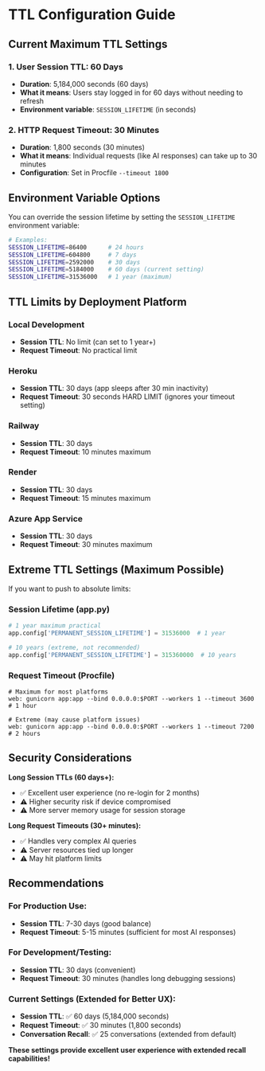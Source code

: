 # TTL Configuration Guide

## Current Maximum TTL Settings

### 1. User Session TTL: 60 Days
- **Duration**: 5,184,000 seconds (60 days)
- **What it means**: Users stay logged in for 60 days without needing to refresh
- **Environment variable**: `SESSION_LIFETIME` (in seconds)

### 2. HTTP Request Timeout: 30 Minutes  
- **Duration**: 1,800 seconds (30 minutes)
- **What it means**: Individual requests (like AI responses) can take up to 30 minutes
- **Configuration**: Set in Procfile `--timeout 1800`

## Environment Variable Options

You can override the session lifetime by setting the `SESSION_LIFETIME` environment variable:

```bash
# Examples:
SESSION_LIFETIME=86400      # 24 hours
SESSION_LIFETIME=604800     # 7 days  
SESSION_LIFETIME=2592000    # 30 days
SESSION_LIFETIME=5184000    # 60 days (current setting)
SESSION_LIFETIME=31536000   # 1 year (maximum)
```

## TTL Limits by Deployment Platform

### Local Development
- **Session TTL**: No limit (can set to 1 year+)
- **Request Timeout**: No practical limit

### Heroku  
- **Session TTL**: 30 days (app sleeps after 30 min inactivity)
- **Request Timeout**: 30 seconds HARD LIMIT (ignores your timeout setting)

### Railway
- **Session TTL**: 30 days
- **Request Timeout**: 10 minutes maximum

### Render
- **Session TTL**: 30 days  
- **Request Timeout**: 15 minutes maximum

### Azure App Service
- **Session TTL**: 30 days
- **Request Timeout**: 30 minutes maximum

## Extreme TTL Settings (Maximum Possible)

If you want to push to absolute limits:

### Session Lifetime (app.py)
```python
# 1 year maximum practical
app.config['PERMANENT_SESSION_LIFETIME'] = 31536000  # 1 year

# 10 years (extreme, not recommended)
app.config['PERMANENT_SESSION_LIFETIME'] = 315360000  # 10 years
```

### Request Timeout (Procfile)
```
# Maximum for most platforms
web: gunicorn app:app --bind 0.0.0.0:$PORT --workers 1 --timeout 3600  # 1 hour

# Extreme (may cause platform issues)
web: gunicorn app:app --bind 0.0.0.0:$PORT --workers 1 --timeout 7200  # 2 hours
```

## Security Considerations

**Long Session TTLs (60 days+):**
- ✅ Excellent user experience (no re-login for 2 months)
- ⚠️ Higher security risk if device compromised
- ⚠️ More server memory usage for session storage

**Long Request Timeouts (30+ minutes):**
- ✅ Handles very complex AI queries
- ⚠️ Server resources tied up longer
- ⚠️ May hit platform limits

## Recommendations

### For Production Use:
- **Session TTL**: 7-30 days (good balance)
- **Request Timeout**: 5-15 minutes (sufficient for most AI responses)

### For Development/Testing:
- **Session TTL**: 30 days (convenient)
- **Request Timeout**: 30 minutes (handles long debugging sessions)

### Current Settings (Extended for Better UX):
- **Session TTL**: ✅ 60 days (5,184,000 seconds)
- **Request Timeout**: ✅ 30 minutes (1,800 seconds)
- **Conversation Recall**: ✅ 25 conversations (extended from default)

**These settings provide excellent user experience with extended recall capabilities!**
